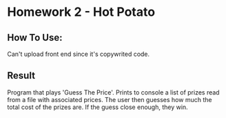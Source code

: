 # Homework 2 - Hot Potato

## How To Use:
Can't upload front end since it's copywrited code.

## Result
Program that plays 'Guess The Price'. Prints to console a list of prizes read from a file with associated prices.
The user then guesses how much the total cost of the prizes are. If the guess close enough, they win.
